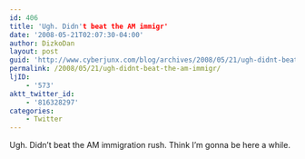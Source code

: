 ```yaml
---
id: 406
title: 'Ugh. Didn't beat the AM immigr'
date: '2008-05-21T02:07:30-04:00'
author: DizkoDan
layout: post
guid: 'http://www.cyberjunx.com/blog/archives/2008/05/21/ugh-didnt-beat-the-am-immigr/'
permalink: /2008/05/21/ugh-didnt-beat-the-am-immigr/
ljID:
    - '573'
aktt_twitter_id:
    - '816328297'
categories:
    - Twitter
---
```


Ugh. Didn’t beat the AM immigration rush. Think I’m gonna be here a while.